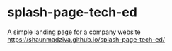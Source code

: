 # splash-page-tech-ed
A simple landing page for a company website
https://shaunmadziva.github.io/splash-page-tech-ed/
